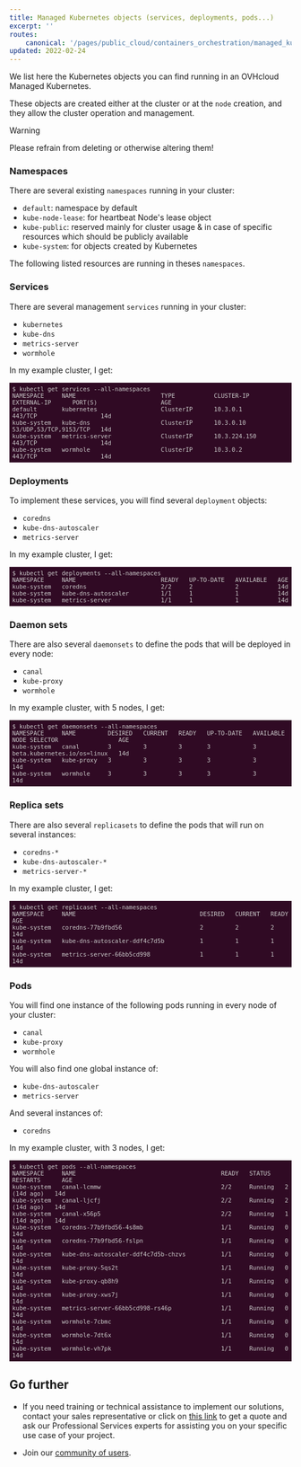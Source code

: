 ```yaml
---
title: Managed Kubernetes objects (services, deployments, pods...)
excerpt: ''
routes:
    canonical: '/pages/public_cloud/containers_orchestration/managed_kubernetes/managed-kubernetes-objects'
updated: 2022-02-24
---
```


<style>
 pre {
     font-size: 14px;
 }
 pre.console {
   background-color: #300A24; 
   color: #ccc;
   font-family: monospace;
   padding: 5px;
   margin-bottom: 5px;
 }
 pre.console code {
   border: solid 0px transparent;
   font-family: monospace !important;
   font-size: 0.75em;
   color: #ccc;
 }
 .small {
     font-size: 0.75em;
 }
</style>

We list here the Kubernetes objects you can find running in an OVHcloud Managed Kubernetes.

These objects are created either at the cluster or at the `node` creation, and they allow the cluster operation and management.

> [!warning]
> Please refrain from deleting or otherwise altering them!

### Namespaces

There are several existing `namespaces` running in your cluster:

- `default`: namespace by default
- `kube-node-lease`: for heartbeat Node's lease object
- `kube-public`: reserved mainly for cluster usage & in case of specific resources which should be publicly available
- `kube-system`: for objects created by Kubernetes

The following listed resources are running in theses `namespaces`.

### Services

There are several management `services` running in your cluster:

- `kubernetes`
- `kube-dns`
- `metrics-server`
- `wormhole`

In my example cluster, I get:

<pre class="console"><code>$ kubectl get services --all-namespaces
NAMESPACE     NAME                        TYPE           CLUSTER-IP     EXTERNAL-IP      PORT(S)                  AGE
default       kubernetes                  ClusterIP      10.3.0.1       <none>           443/TCP                  14d
kube-system   kube-dns                    ClusterIP      10.3.0.10      <none>           53/UDP,53/TCP,9153/TCP   14d
kube-system   metrics-server              ClusterIP      10.3.224.150   <none>           443/TCP                  14d
kube-system   wormhole                    ClusterIP      10.3.0.2       <none>           443/TCP                  14d
</code></pre>

### Deployments

To implement these services, you will find several `deployment` objects:

- `coredns`
- `kube-dns-autoscaler`
- `metrics-server`

In my example cluster, I get:

<pre class="console"><code>$ kubectl get deployments --all-namespaces
NAMESPACE     NAME                        READY   UP-TO-DATE   AVAILABLE   AGE
kube-system   coredns                     2/2     2            2           14d
kube-system   kube-dns-autoscaler         1/1     1            1           14d
kube-system   metrics-server              1/1     1            1           14d
</code></pre>

### Daemon sets

There are also several `daemonsets` to define the pods that will be deployed in every node:

- `canal`
- `kube-proxy`
- `wormhole`

In my example cluster, with 5 nodes, I get:

<pre class="console"><code>$ kubectl get daemonsets --all-namespaces
NAMESPACE     NAME         DESIRED   CURRENT   READY   UP-TO-DATE   AVAILABLE   NODE SELECTOR                 AGE
kube-system   canal        3         3         3       3            3           beta.kubernetes.io/os=linux   14d
kube-system   kube-proxy   3         3         3       3            3           <none>                        14d
kube-system   wormhole     3         3         3       3            3           <none>                        14d
</code></pre>

### Replica sets

There are also several `replicasets` to define the pods that will run on several instances:

- `coredns-*`
- `kube-dns-autoscaler-*`
- `metrics-server-*`

In my example cluster, I get:

<pre class="console"><code>$ kubectl get replicaset --all-namespaces
NAMESPACE     NAME                                   DESIRED   CURRENT   READY   AGE
kube-system   coredns-77b9fbd56                      2         2         2       14d
kube-system   kube-dns-autoscaler-ddf4c7d5b          1         1         1       14d
kube-system   metrics-server-66bb5cd998              1         1         1       14d
</code></pre>

### Pods

You will find one instance of the following pods running in every node of your cluster:

- `canal`
- `kube-proxy`
- `wormhole`

You will also find one global instance of:

- `kube-dns-autoscaler`
- `metrics-server`

And several instances of:

- `coredns`

In my example cluster, with 3 nodes, I get:

<pre class="console"><code>$ kubectl get pods --all-namespaces
NAMESPACE     NAME                                         READY   STATUS    RESTARTS      AGE
kube-system   canal-lcmmw                                  2/2     Running   2 (14d ago)   14d
kube-system   canal-ljcfj                                  2/2     Running   2 (14d ago)   14d
kube-system   canal-x56p5                                  2/2     Running   1 (14d ago)   14d
kube-system   coredns-77b9fbd56-4s8mb                      1/1     Running   0             14d
kube-system   coredns-77b9fbd56-fslpn                      1/1     Running   0             14d
kube-system   kube-dns-autoscaler-ddf4c7d5b-chzvs          1/1     Running   0             14d
kube-system   kube-proxy-5qs2t                             1/1     Running   0             14d
kube-system   kube-proxy-qb8h9                             1/1     Running   0             14d
kube-system   kube-proxy-xws7j                             1/1     Running   0             14d
kube-system   metrics-server-66bb5cd998-rs46p              1/1     Running   0             14d
kube-system   wormhole-7cbmc                               1/1     Running   0             14d
kube-system   wormhole-7dt6x                               1/1     Running   0             14d
kube-system   wormhole-vh7pk                               1/1     Running   0             14d
</code></pre>

## Go further

- If you need training or technical assistance to implement our solutions, contact your sales representative or click on [this link](https://www.ovhcloud.com/de/professional-services/) to get a quote and ask our Professional Services experts for assisting you on your specific use case of your project.

- Join our [community of users](https://community.ovh.com/en/).